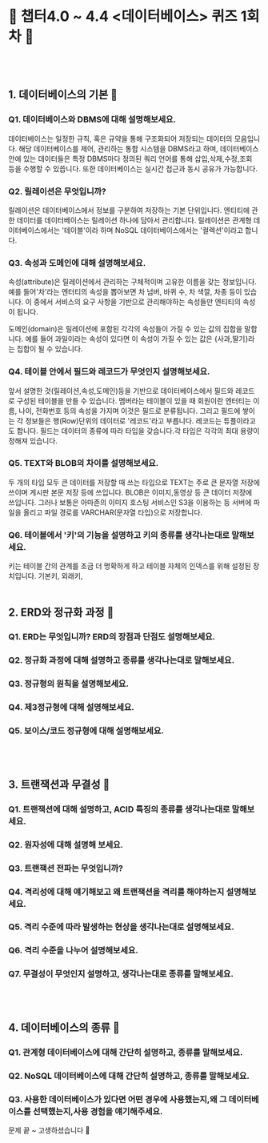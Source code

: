 # 🧢 챕터4.0 ~ 4.4 <데이터베이스> 퀴즈 1회차 🧢

<br/>
<br/>

## 1. 데이터베이스의 기본 🍑

### Q1. 데이터베이스와 DBMS에 대해 설명해보세요.
데이터베이스는 일정한 규칙, 혹은 규약을 통해 구조화되어 저장되는 데이터의 모음입니다. 
해당 데이터베이스를 제어, 관리하는 통합 시스템을 DBMS라고 하며, 데이터베이스 안에 있는 데이터들은 특정 DBMS마다 
정의된 쿼리 언어를 통해 삽입,삭제,수정,조회 등을 수행할 수 있씁니다. 
또한 데이터베이스는 실시간 접근과 동시 공유가 가능합니다. 

### Q2. 릴레이션은 무엇입니까?
릴레이션은 데이터베이스에서 정보를 구분하여 저장하는 기본 단위입니다. 
엔티티에 관한 데이터를 데이터베이스는 릴레이션 하나에 담아서 관리합니다.
릴레이션은 관계형 데이터베이스에서는 '테이블'이라 하며 NoSQL 데이터베이스에서는 '컬렉션'이라고 합니다.

### Q3. 속성과 도메인에 대해 설명해보세요.
속성(attribute)은 릴레이션에서 관리하는 구체적이며 고유한 이름을 갖는 정보입니다.
예를 들어'차'라는 엔터티의 속성을 뽑아보면 차 넘버, 바퀴 수, 차 색깔, 차종 등이 있습니다. 
이 중에서 서비스의 요구 사항을 기반으로 관리해야하는 속성들만 엔티티의 속성이 됩니다. 

도메인(domain)은 릴레이션에 포함된 각각의 속성들이 가질 수 있는 값의 집합을 말합니다. 
예를 들어 과일이라는 속성이 있다면 이 속성이 가질 수 있는 값은 {사과,딸기}라는 집합이 될 수 있습니다.

### Q4. 테이블 안에서 필드와 레코드가 무엇인지 설명해보세요.
앞서 설명한 것(릴레이션,속성,도메인)등을 기반으로 데이터베이스에서 필드와 레코드로 구성된 테이블을 만들 수 있습니다.
멤버라는 테이블이 있을 때 회원이란 엔터티는 
이름, 나이, 전화번호 등의 속성을 가지며 이것은 필드로 분류됩니다. 
그리고 필드에 쌓이는 각 정보들은 행(Row)단위의 데이터로 '레코드'라고 부릅니다.
레코드는 튜플이라고도 합니다. 
필드는 데이터의 종류에 따라 타입을 갖습니다.각 타입은 각각의 최대 용량이 정해져 있습니다.

### Q5. TEXT와 BLOB의 차이를 설명해보세요.
두 개의 타입 모두 큰 데이터를 저장할 때 쓰는 타입으로 
TEXT는 주로 큰 문자열 저장에 쓰이며 게시판 본문 저장 등에 쓰입니다.
BLOB은 이미지,동영상 등 큰 데이터 저장에 쓰입니다. 
그러나 보통은 아마존의 이미지 호스팅 서비스인 S3을 이용하는 등 서버에 파일을 올리고 
파일 경로를 VARCHAR(문자열 타입)으로 저장합니다.

### Q6. 테이블에서 '키'의 기능을 설명하고 키의 종류를 생각나는대로 말해보세요.
키는 테이블 간의 관계를 조금 더 명확하게 하고 테이블 자체의 인덱스를 위해 설정된 장치입니다.
기본키, 외래키,
<br/>
<br/>
## 2. ERD와 정규화 과정 🍑

### Q1. ERD는 무엇입니까? ERD의 장점과 단점도 설명해보세요.

### Q2. 정규화 과정에 대해 설명하고 종류를 생각나는대로 말해보세요.

### Q3. 정규형의 원칙을 설명해보세요.

### Q4. 제3정규형에 대해 설명해보세요.

### Q5. 보이스/코드 정규형에 대해 설명해보세요.

<br/>
<br/>

## 3. 트랜잭션과 무결성 🍑

### Q1. 트랜잭션에 대해 설명하고, ACID 특징의 종류를 생각나는대로 말해보세요.

### Q2. 원자성에 대해 설명해 보세요.

### Q3. 트랜잭션 전파는 무엇입니까?

### Q4. 격리성에 대해 얘기해보고 왜 트랜잭션을 격리를 해야하는지 설명해보세요.

### Q5. 격리 수준에 따라 발생하는 현상을 생각나는대로 설명해보세요.

### Q6. 격리 수준을 나누어 설명해보세요.

### Q7. 무결성이 무엇인지 설명하고, 생각나는대로 종류를 말해보세요.

<br/>
<br/>

## 4. 데이터베이스의 종류 🍑

### Q1. 관계형 데이터베이스에 대해 간단히 설명하고, 종류를 말해보세요.

### Q2. NoSQL 데이터베이스에 대해 간단히 설명하고, 종류를 말해보세요.

### Q3. 사용한 데이터베이스가 있다면 어떤 경우에 사용했는지,왜 그 데이터베이스를 선택했는지,사용 경험을 얘기해주세요.

문제 끝 ~ 고생하셨습니다 🥳
